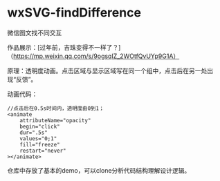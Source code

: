 # wxSVG-findDifference
 微信图文找不同交互

作品展示：[过年前，吉珠变得不一样了？]（https://mp.weixin.qq.com/s/9ogsqIZ_2WOtfQvUYp9G1A）

原理：透明度动画。点击区域与显示区域写在同一个组中，点击后在另一处出现“反馈”。

动画代码： 

    //点击后在0.5s时间内，透明度由0到1；
    <animate
        attributeName="opacity"
        begin="click"
        dur=".5s"
        values="0;1"
        fill="freeze"
        restart="never"
    ></animate>

仓库中存放了基本的demo，可以clone分析代码结构理解设计逻辑。